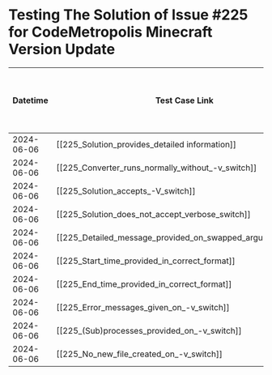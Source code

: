 # Testing The Solution of Issue #225 for CodeMetropolis Minecraft Version Update

| Datetime         | Test Case Link                                                                              | Tester           | Passed/Failed | Links to issues (if a bug is found)                             | Consequences (if the test case needs to be fixed) |
| ---------------- | ------------------------------------------------------------------------------------------- | ---------------- | ------------- | --------------------------------------------------------------- | ------------------------------------------------- |
| 2024-06-06       | [[225_Solution_provides_detailed information]]                                              | Búcsú Áron       | Passed        |                                                                 |                                                   |
| 2024-06-06       | [[225_Converter_runs_normally_without_-v_switch]]                        | Búcsú Áron       | Passed        |                                                                 |                                                   |
| 2024-06-06       | [[225_Solution_accepts_-V_switch]]                         | Búcsú Áron       | Passed        |                                                                 |                                                   |
| 2024-06-06       | [[225_Solution_does_not_accept_verbose_switch]]                                       | Búcsú Áron       | Passed        |                                                                 |                                                   |
| 2024-06-06       | [[225_Detailed_message_provided_on_swapped_argument_order]]                                     | Búcsú Áron       | Passed        |                                                                 |                                                   |
| 2024-06-06       | [[225_Start_time_provided_in_correct_format]]                                     | Búcsú Áron       | Passed        |                                                                 |                                                   |
| 2024-06-06       | [[225_End_time_provided_in_correct_format]]                        | Búcsú Áron       | Passed        |                                                                 |                                                   |
| 2024-06-06       | [[225_Error_messages_given_on_-v_switch]]                      | Búcsú Áron       | Passed        |                                                                 |                                                   |
| 2024-06-06       | [[225_(Sub)processes_provided_on_-v_switch]]                      | Búcsú Áron       | Passed        |                                                                 |                                                   |
| 2024-06-06       | [[225_No_new_file_created_on_-v_switch]]                      | Búcsú Áron       | Passed        |                                                                 |                                                   |
